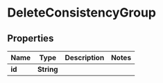 

# DeleteConsistencyGroup


## Properties

Name | Type | Description | Notes
------------ | ------------- | ------------- | -------------
**id** | **String** |  | 



